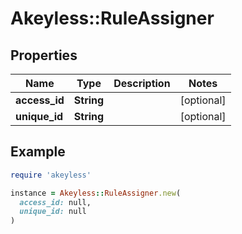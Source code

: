 # Akeyless::RuleAssigner

## Properties

| Name | Type | Description | Notes |
| ---- | ---- | ----------- | ----- |
| **access_id** | **String** |  | [optional] |
| **unique_id** | **String** |  | [optional] |

## Example

```ruby
require 'akeyless'

instance = Akeyless::RuleAssigner.new(
  access_id: null,
  unique_id: null
)
```

